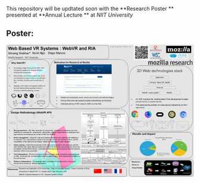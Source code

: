 This repository will be updtated soon with the **Research Poster ** presented at **Annual Lecture ** at *NIIT University* 


## Poster:

<img src ="2.jpg" />

